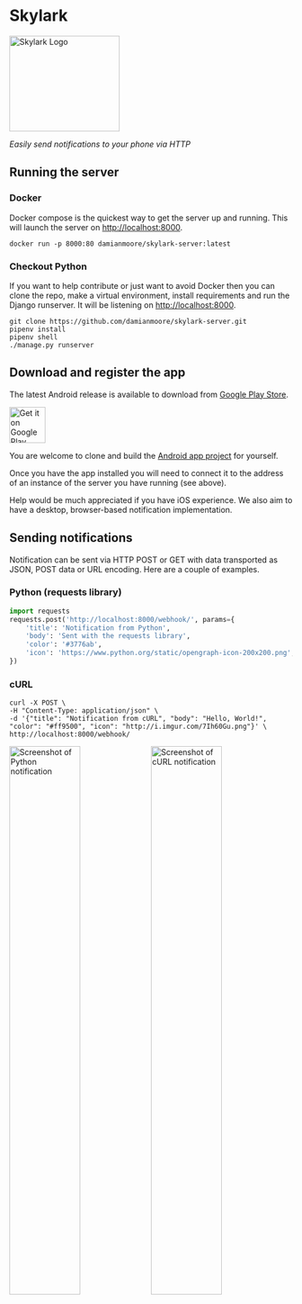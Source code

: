 # Skylark

<img src="https://epixstudios.co.uk/filer/canonical/1532270627/2/" alt="Skylark Logo" width="196px" height="170px">

*Easily send notifications to your phone via HTTP*


## Running the server

### Docker

Docker compose is the quickest way to get the server up and running. This will launch the server on [http://localhost:8000](http://localhost:8000).

```shell
docker run -p 8000:80 damianmoore/skylark-server:latest
```

### Checkout Python

If you want to help contribute or just want to avoid Docker then you can clone the repo, make a virtual environment, install requirements and run the Django runserver. It will be listening on [http://localhost:8000](http://localhost:8000).

```shell
git clone https://github.com/damianmoore/skylark-server.git
pipenv install
pipenv shell
./manage.py runserver
```


## Download and register the app

The latest Android release is available to download from [Google Play Store](https://play.google.com/store/apps/details?id=uk.co.epixstudios.skylark).

<a href='https://play.google.com/store/apps/details?id=uk.co.epixstudios.skylark&pcampaignid=pcampaignidMKT-Other-global-all-co-prtnr-py-PartBadge-Mar2515-1'><img alt='Get it on Google Play' src='https://play.google.com/intl/en_us/badges/static/images/badges/en_badge_web_generic.png' height="64px"/></a>

You are welcome to clone and build the [Android app project](https://github.com/damianmoore/skylark-android) for yourself.

Once you have the app installed you will need to connect it to the address of an instance of the server you have running (see above).

Help would be much appreciated if you have iOS experience. We also aim to have a desktop, browser-based notification implementation.


## Sending notifications

Notification can be sent via HTTP POST or GET with data transported as JSON, POST data or URL encoding. Here are a couple of examples.

### Python (requests library)

```python
import requests
requests.post('http://localhost:8000/webhook/', params={
    'title': 'Notification from Python',
    'body': 'Sent with the requests library',
    'color': '#3776ab',
    'icon': 'https://www.python.org/static/opengraph-icon-200x200.png',
})
```

### cURL

```shell
curl -X POST \
-H "Content-Type: application/json" \
-d '{"title": "Notification from cURL", "body": "Hello, World!", "color": "#ff9500", "icon": "http://i.imgur.com/7Ih60Gu.png"}' \
http://localhost:8000/webhook/
```

<img src="https://epixstudios.co.uk/filer/canonical/1532292660/3/" alt="Screenshot of Python notification" width=50% /><img src="https://epixstudios.co.uk/filer/canonical/1532292660/4/" alt="Screenshot of cURL notification" width=50% />
